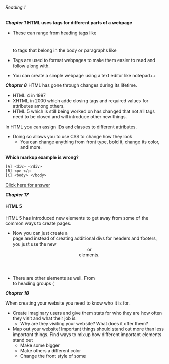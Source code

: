 
###### Reading 1 

***Chapter 1***
**HTML uses tags for different parts of a webpage**
- These can range from heading tags like <h1> </h1> to tags that belong in the body or paragraphs like <p> </p> 
- Tags are used to format webpages to make them easier to read and follow along with. 
 
- You can create a simple webpage using a text editor like notepad++


***Chapter 8***
HTML has gone through changes during its lifetime.
- HTML 4 in 1997
- XHTML  in 2000 which adde closing tags and required values for attributes among others. 
- HTML 5 which is still being worked on has changed that not all tags need to be closed and will introduce other new things. 

In HTML you can assign IDs and classes to different attributes. 
- Doing so allows you to use CSS to change how they look
  - You can change anything from front type, bold it, change its color, and more. 
  
**Which markup example is wrong?**
  
    [A] <div> </div>
    [B] <p> </p
    [C] <body> </body>
    
[Click here for answer](answer.md)


***Chapter 17***
#### HTML 5
HTML 5 has introduced new elements to get away from some of the common ways to create pages. 
- Now you can just create a <div> page and instead of creating additional divs for headers and footers, you just use the new <header> or <footer> elements. 
- There are other elements as well. From <article> to heading groups (<hgroup> 
 
 
***Chapter 18***

When creating your website you need to know who it is for. 
- Create imaginary users and give them stats for who they are how often they visit and what their job is. 
  - Why are they visiting your website? What does it offer them?
- Map out your website! Important things should stand out more than less important things. Find ways to mixup how different important elements stand out
  - Make some bigger
  - Make others a different color
  - Change the front style of some
